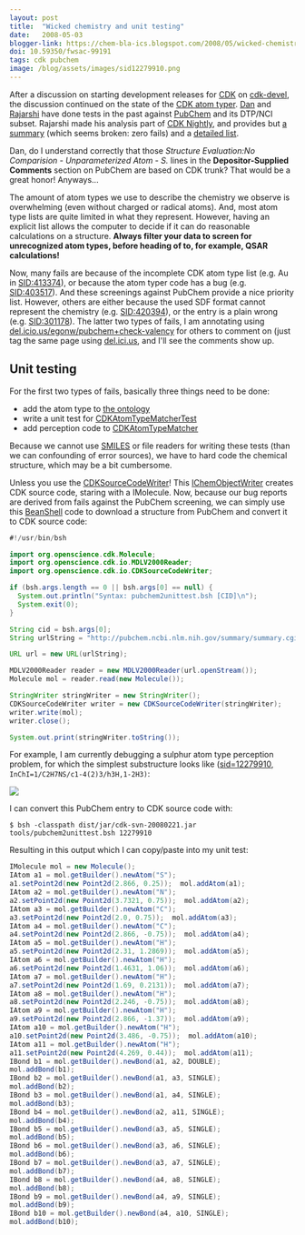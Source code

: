 ```yaml
---
layout: post
title:  "Wicked chemistry and unit testing"
date:   2008-05-03
blogger-link: https://chem-bla-ics.blogspot.com/2008/05/wicked-chemistry-and-unit-testing.html
doi: 10.59350/fwsac-99191
tags: cdk pubchem
image: /blog/assets/images/sid12279910.png
---
```


After a discussion on starting development releases for [CDK](http://cdk.sf.net/) on [cdk-devel](https://lists.sourceforge.net/lists/listinfo/cdk-devel),
the discussion continued on the state of the [CDK atom typer](http://chem-bla-ics.blogspot.com/2007/07/atom-typing-in-cdk.html).
[Dan](http://dtp.nci.nih.gov/branches/itb/itb_index.html) and [Rajarshi](http://cheminfo.informatics.indiana.edu/~rguha/)
have done tests in the past against [PubChem](http://pubchem.ncbi.nlm.nih.gov/) and its DTP/NCI subset. Rajarshi made his
analysis part of [CDK Nightly](http://cheminfo.informatics.indiana.edu/~rguha/code/java/nightly/),
and provides but [a summary](http://cheminfo.informatics.indiana.edu/~rguha/code/java/nightly/)
(which seems broken: zero fails) and a [detailed list](http://cheminfo.informatics.indiana.edu/~rguha/tmp/dtp-atype-report.txt).

Dan, do I understand correctly that those *Structure Evaluation:No Comparision - Unparameterized Atom - S.* lines in the
**Depositor-Supplied Comments** section on PubChem are based on CDK trunk? That would be a great honor! Anyways...

The amount of atom types we use to describe the chemistry we observe is overwhelming (even without charged or radical atoms).
And, most atom type lists are quite limited in what they represent. However, having an explicit list allows the computer to
decide if it can do reasonable calculations on a structure. **Always filter your data to screen for unrecognized atom types,
before heading of to, for example, QSAR calculations!**

Now, many fails are because of the incomplete CDK atom type list (e.g. Au in [SID:413374](http://pubchem.ncbi.nlm.nih.gov/summary/summary.cgi?sid=413374)),
or because the atom typer code has a bug (e.g. [SID:403517](http://pubchem.ncbi.nlm.nih.gov/summary/summary.cgi?sid=403517)).
And these screenings against PubChem provide a nice priority list. However, others are either because the used SDF format
cannot represent the chemistry (e.g. [SID:420394](http://pubchem.ncbi.nlm.nih.gov/summary/summary.cgi?sid=420394)), or the
entry is a plain wrong (e.g. [SID:301178](http://pubchem.ncbi.nlm.nih.gov/summary/summary.cgi?sid=301178)). The latter
two types of fails, I am annotating using [del.icio.us/egonw/pubchem+check-valency](http://del.icio.us/egonw/pubchem+check-valency)
for others to comment on (just tag the same page using [del.ici.us](http://del.icio.us/), and I'll see the comments show up.

## Unit testing

For the first two types of fails, basically three things need to be done:

* add the atom type to [the ontology](http://cdk.svn.sourceforge.net/viewvc/*checkout*/cdk/cdk/trunk/src/main/org/openscience/cdk/config/data/cdk_atomtypes.xml?content-type=text%2Fxml)
* write a unit test for [CDKAtomTypeMatcherTest](http://cdk.svn.sourceforge.net/viewvc/cdk/cdk/trunk/src/test/org/openscience/cdk/atomtype/CDKAtomTypeMatcherTest.java?view=log)
* add perception code to [CDKAtomTypeMatcher](http://cheminfo.informatics.indiana.edu/~rguha/code/java/nightly/api/org/openscience/cdk/atomtype/CDKAtomTypeMatcher.html)

Because we cannot use [SMILES](http://www.opensmiles.org/) or file readers for writing these tests (than we can confounding
of error sources), we have to hard code the chemical structure, which may be a bit cumbersome.

Unless you use the [CDKSourceCodeWriter](http://cheminfo.informatics.indiana.edu/~rguha/code/java/nightly/api/org/openscience/cdk/io/CDKSourceCodeWriter.html)!
This [IChemObjectWriter](http://cheminfo.informatics.indiana.edu/~rguha/code/java/nightly/api/org/openscience/cdk/io/IChemObjectWriter.html)
creates CDK source code, staring with a IMolecule. Now, because our bug reports are derived from fails against the PubChem
screening, we can simply use this [BeanShell](http://www.beanshell.org/) code to download a structure from
PubChem and convert it to CDK source code:

```java
#!/usr/bin/bsh

import org.openscience.cdk.Molecule;
import org.openscience.cdk.io.MDLV2000Reader;
import org.openscience.cdk.io.CDKSourceCodeWriter;

if (bsh.args.length == 0 || bsh.args[0] == null) {
  System.out.println("Syntax: pubchem2unittest.bsh [CID]\n");
  System.exit(0);
}

String cid = bsh.args[0];
String urlString = "http://pubchem.ncbi.nlm.nih.gov/summary/summary.cgi?disopt=SaveSDF&cid=" + cid;

URL url = new URL(urlString);

MDLV2000Reader reader = new MDLV2000Reader(url.openStream());
Molecule mol = reader.read(new Molecule());

StringWriter stringWriter = new StringWriter();
CDKSourceCodeWriter writer = new CDKSourceCodeWriter(stringWriter);
writer.write(mol);
writer.close();

System.out.print(stringWriter.toString());
```

For example, I am currently debugging a sulphur atom type perception problem, for which the simplest
substructure looks like ([sid=12279910](https://chem-bla-ics.blogspot.com/2008/05/wicked-chemistry-and-unit-testing.html),
`InChI=1/C2H7NS/c1-4(2)3/h3H,1-2H3)`:

![](/blog/assets/images/sid12279910.png)

I can convert this PubChem entry to CDK source code with:

```shell
$ bsh -classpath dist/jar/cdk-svn-20080221.jar tools/pubchem2unittest.bsh 12279910
```

Resulting in this output which I can copy/paste into my unit test:

```java
IMolecule mol = new Molecule();
IAtom a1 = mol.getBuilder().newAtom("S");
a1.setPoint2d(new Point2d(2.866, 0.25));  mol.addAtom(a1);
IAtom a2 = mol.getBuilder().newAtom("N");
a2.setPoint2d(new Point2d(3.7321, 0.75));  mol.addAtom(a2);
IAtom a3 = mol.getBuilder().newAtom("C");
a3.setPoint2d(new Point2d(2.0, 0.75));  mol.addAtom(a3);
IAtom a4 = mol.getBuilder().newAtom("C");
a4.setPoint2d(new Point2d(2.866, -0.75));  mol.addAtom(a4);
IAtom a5 = mol.getBuilder().newAtom("H");
a5.setPoint2d(new Point2d(2.31, 1.2869));  mol.addAtom(a5);
IAtom a6 = mol.getBuilder().newAtom("H");
a6.setPoint2d(new Point2d(1.4631, 1.06));  mol.addAtom(a6);
IAtom a7 = mol.getBuilder().newAtom("H");
a7.setPoint2d(new Point2d(1.69, 0.2131));  mol.addAtom(a7);
IAtom a8 = mol.getBuilder().newAtom("H");
a8.setPoint2d(new Point2d(2.246, -0.75));  mol.addAtom(a8);
IAtom a9 = mol.getBuilder().newAtom("H");
a9.setPoint2d(new Point2d(2.866, -1.37));  mol.addAtom(a9);
IAtom a10 = mol.getBuilder().newAtom("H");
a10.setPoint2d(new Point2d(3.486, -0.75));  mol.addAtom(a10);
IAtom a11 = mol.getBuilder().newAtom("H");
a11.setPoint2d(new Point2d(4.269, 0.44));  mol.addAtom(a11);
IBond b1 = mol.getBuilder().newBond(a1, a2, DOUBLE);
mol.addBond(b1);
IBond b2 = mol.getBuilder().newBond(a1, a3, SINGLE);
mol.addBond(b2);
IBond b3 = mol.getBuilder().newBond(a1, a4, SINGLE);
mol.addBond(b3);
IBond b4 = mol.getBuilder().newBond(a2, a11, SINGLE);
mol.addBond(b4);
IBond b5 = mol.getBuilder().newBond(a3, a5, SINGLE);
mol.addBond(b5);
IBond b6 = mol.getBuilder().newBond(a3, a6, SINGLE);
mol.addBond(b6);
IBond b7 = mol.getBuilder().newBond(a3, a7, SINGLE);
mol.addBond(b7);
IBond b8 = mol.getBuilder().newBond(a4, a8, SINGLE);
mol.addBond(b8);
IBond b9 = mol.getBuilder().newBond(a4, a9, SINGLE);
mol.addBond(b9);
IBond b10 = mol.getBuilder().newBond(a4, a10, SINGLE);
mol.addBond(b10);
```
